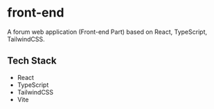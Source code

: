# front-end
A forum web application (Front-end Part) based on React, TypeScript, TailwindCSS.

## Tech Stack
- React
- TypeScript
- TailwindCSS
- Vite
